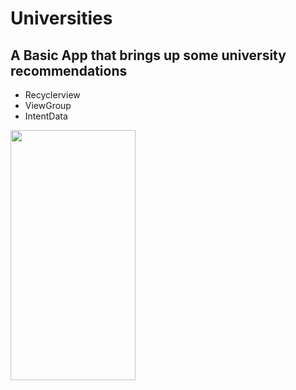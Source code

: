 # Universities
## A Basic App that  brings up some university recommendations
- Recyclerview
- ViewGroup
- IntentData

<img src="https://camo.githubusercontent.com/..." data-canonical-src="[https://gyazo.com/eb5c5741b6a9a16c692170a41a49c858.png](https://user-images.githubusercontent.com/88423102/200496291-d72b1f11-7938-401d-9664-82b41536bdc3.png)" width="200" height="400" />

